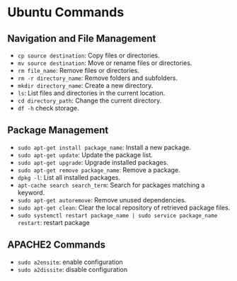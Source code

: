 # Ubuntu Commands

## Navigation and File Management
- `cp source destination`: Copy files or directories.
- `mv source destination`: Move or rename files or directories.
- `rm file_name`: Remove files or directories.
- `rm -r directory_name`: Remove folders and subfolders.
- `mkdir directory_name`: Create a new directory.
- `ls`: List files and directories in the current location.
- `cd directory_path`: Change the current directory.
- `df -h` check storage.

## Package Management
- `sudo apt-get install package_name`: Install a new package.
- `sudo apt-get update`: Update the package list.
- `sudo apt-get upgrade`: Upgrade installed packages.
- `sudo apt-get remove package_name`: Remove a package.
- `dpkg -l`: List all installed packages.
- `apt-cache search search_term`: Search for packages matching a keyword.
- `sudo apt-get autoremove`: Remove unused dependencies.
- `sudo apt-get clean`: Clear the local repository of retrieved package files.
- `sudo systemctl restart package_name | sudo service package_name restart`: restart package

## APACHE2 Commands
- `sudo a2ensite`: enable configuration
- `sudo a2dissite`: disable configuration

